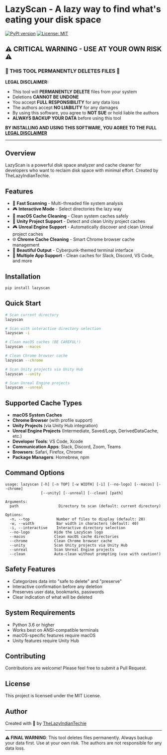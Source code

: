 # LazyScan - A lazy way to find what's eating your disk space

[![PyPI version](https://badge.fury.io/py/lazyscan.svg)](https://badge.fury.io/py/lazyscan)
[![License: MIT](https://img.shields.io/badge/License-MIT-yellow.svg)](https://opensource.org/licenses/MIT)

## ⚠️ CRITICAL WARNING - USE AT YOUR OWN RISK ⚠️

### 🚨 THIS TOOL PERMANENTLY DELETES FILES 🚨

**LEGAL DISCLAIMER:**
- This tool will **PERMANENTLY DELETE** files from your system
- Deletions **CANNOT BE UNDONE**
- You accept **FULL RESPONSIBILITY** for any data loss
- The authors accept **NO LIABILITY** for any damages
- By using this software, you agree to **NOT SUE** or hold liable the authors
- **ALWAYS BACKUP YOUR DATA** before using this tool

**BY INSTALLING AND USING THIS SOFTWARE, YOU AGREE TO THE FULL [LEGAL DISCLAIMER](https://github.com/TheLazyIndianTechie/lazyscan/blob/main/DISCLAIMER.md)**

---

## Overview

LazyScan is a powerful disk space analyzer and cache cleaner for developers who want to reclaim disk space with minimal effort. Created by TheLazyIndianTechie.

## Features

- 🚀 **Fast Scanning** - Multi-threaded file system analysis
- 🎮 **Interactive Mode** - Select directories the lazy way
- 🧹 **macOS Cache Cleaning** - Clean system caches safely
- 🎯 **Unity Project Support** - Detect and clean Unity project caches
- 🎮 **Unreal Engine Support** - Automatically discover and clean Unreal project caches
- 🌐 **Chrome Cache Cleaning** - Smart Chrome browser cache management
- 🎨 **Beautiful Output** - Cyberpunk-themed terminal interface
- 💾 **Multiple App Support** - Clean caches for Slack, Discord, VS Code, and more

## Installation

```bash
pip install lazyscan
```

## Quick Start

```bash
# Scan current directory
lazyscan

# Scan with interactive directory selection
lazyscan -i

# Clean macOS caches (BE CAREFUL!)
lazyscan --macos

# Clean Chrome browser cache
lazyscan --chrome

# Scan Unity projects via Unity Hub
lazyscan --unity

# Scan Unreal Engine projects
lazyscan --unreal
```

## Supported Cache Types

- **macOS System Caches**
- **Chrome Browser** (with profile support)
- **Unity Projects** (via Unity Hub integration)
- **Unreal Engine Projects** (Intermediate, Saved/Logs, DerivedDataCache, etc.)
- **Developer Tools**: VS Code, Xcode
- **Communication Apps**: Slack, Discord, Zoom, Teams
- **Browsers**: Safari, Firefox, Chrome
- **Package Managers**: Homebrew, npm

## Command Options

```
usage: lazyscan [-h] [-n TOP] [-w WIDTH] [-i] [--no-logo] [--macos] [--chrome]
                [--unity] [--unreal] [--clean] [path]

Arguments:
  path                  Directory to scan (default: current directory)

Options:
  -n, --top            Number of files to display (default: 20)
  -w, --width          Bar width in characters (default: 40)
  -i, --interactive    Interactive directory selection
  --no-logo           Hide the LazyScan logo
  --macos             Clean macOS cache directories
  --chrome            Clean Chrome browser cache
  --unity             Scan Unity projects via Unity Hub
  --unreal            Scan Unreal Engine projects
  --clean             Auto-clean without prompting (use with caution!)
```

## Safety Features

- Categorizes data into "safe to delete" and "preserve"
- Interactive confirmation before any deletion
- Preserves user data, bookmarks, passwords
- Clear indication of what will be deleted

## System Requirements

- Python 3.6 or higher
- Works best on ANSI-compatible terminals
- macOS-specific features require macOS
- Unity features require Unity Hub

## Contributing

Contributions are welcome! Please feel free to submit a Pull Request.

## License

This project is licensed under the MIT License.

## Author

Created with 💜 by [TheLazyIndianTechie](https://github.com/TheLazyIndianTechie)

---

**⚠️ FINAL WARNING**: This tool deletes files permanently. Always backup your data first. Use at your own risk. The authors are not responsible for any data loss.
